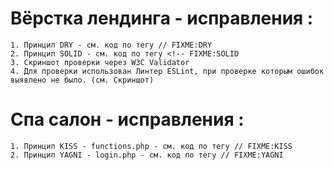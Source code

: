 # Вёрстка лендинга - исправления :
    1. Принцип DRY - см. код по тегу // FIXME:DRY
    2. Принцип SOLID - см. код по тегу <!-- FIXME:SOLID
    3. Скриншот проверки через W3C Validator
    4. Для проверки использован Линтер ESLint, при проверке которым ошибок выявлено не было. (см. Скриншот)

# Спа салон - исправления :
    1. Принцип KISS - functions.php - см. код по тегу // FIXME:KISS
    2. Принцип YAGNI - login.php - см. код по тегу // FIXME:YAGNI
